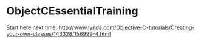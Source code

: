 # ObjectCEssentialTraining


Start here next time:
http://www.lynda.com/Objective-C-tutorials/Creating-your-own-classes/143328/156999-4.html

